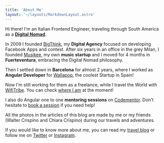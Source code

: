 ```yaml
---
title: 'About Me'
layout: '~/layouts/MarkdownLayout.astro'
---
```


Hi there! I'm an Italian Frontend Engineer, traveling through South America as a [**Digital Nomad**](http://nomad.danieleghidoli.it).

In 2009 I founded [BigThink](http://www.bigthink.it), my **Digital Agency** focused on developing Facebook Apps and contest. After six years in an office in the grey Milan, I founded [Musikee](https://musikee.com), my own **music startup** and I moved for 4 months in **Fuerteventura**, embracing the Digital Nomad philosophy.

Then I settled down in **Barcelona** for almost 2 years, where I worked as **Angular Developer** for [Wallapop](http://wallapop.com/), the coolest Startup in Spain!

Now I'm still working for them as a freelance, while I travel the World with [WifiTribe](http://nomad.danieleghidoli.it/2018/03/24/adventure-digital-nomad-latin-america-wifitribe/). You can check [where I am](http://nomad.danieleghidoli.it/where-i-am/) at the moment!

I also do Angular one to one **mentoring sessions** on [Codementor](https://www.codementor.io/ghido). Don't hesitate to [book a session](https://www.codementor.io/ghido) if you need help!

All the photos in the articles of this blog are made by me or my friends (Walter Crispino and Chiara Crispino) during our travels and adventures.

If you would like to know more about me, you can read my [travel blog](http://nomad.danieleghidoli.it/) or follow me on [Twitter](https://twitter.com/Ghido) or [Instagram](http://instagram.com/ghidoz/).
